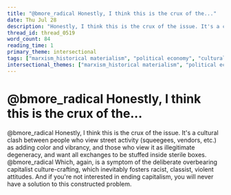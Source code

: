 ```yaml
---
title: "@bmore_radical Honestly, I think this is the crux of the..."
date: Thu Jul 28
description: "Honestly, I think this is the crux of the issue. It's a cultural clash between people who view street activity (squeegees, vendors, etc.)"
thread_id: thread_0519
word_count: 84
reading_time: 1
primary_theme: intersectional
tags: ["marxism_historical materialism", "political economy", "cultural criticism"]
intersectional_themes: ["marxism_historical materialism", "political economy", "cultural criticism"]
---
```


# @bmore_radical Honestly, I think this is the crux of the...

@bmore_radical Honestly, I think this is the crux of the issue. It's a cultural clash between people who view street activity (squeegees, vendors, etc.) as adding color and vibrancy, and those who view it as illegitimate degeneracy, and want all exchanges to be stuffed inside sterile boxes. @bmore_radical Which, again, is a symptom of the deliberate overbearing capitalist culture-crafting, which inevitably fosters racist, classist, violent attitudes. And if you're not interested in ending capitalism, you will never have a solution to this constructed problem.
